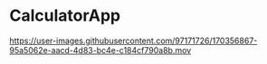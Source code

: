 # CalculatorApp


https://user-images.githubusercontent.com/97171726/170356867-95a5062e-aacd-4d83-bc4e-c184cf790a8b.mov
